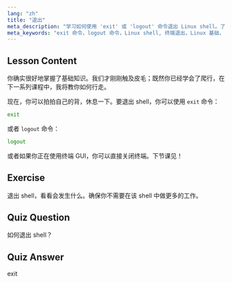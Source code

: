 ```yaml
---
lang: "zh"
title: "退出"
meta_description: "学习如何使用 'exit' 或 'logout' 命令退出 Linux shell。了解初学者的基本 shell 导航。今天就开始你的 Linux 之旅！"
meta_keywords: "exit 命令，logout 命令，Linux shell, 终端退出，Linux 基础，Linux 初学者，Linux 教程"
---
```


## Lesson Content

你确实很好地掌握了基础知识。我们才刚刚触及皮毛；既然你已经学会了爬行，在下一系列课程中，我将教你如何行走。

现在，你可以拍拍自己的背，休息一下。要退出 shell，你可以使用 `exit` 命令：

```bash
exit
```

或者 `logout` 命令：

```bash
logout
```

或者如果你正在使用终端 GUI，你可以直接关闭终端。下节课见！

## Exercise

退出 shell，看看会发生什么。确保你不需要在该 shell 中做更多的工作。

## Quiz Question

如何退出 shell？

## Quiz Answer

exit
